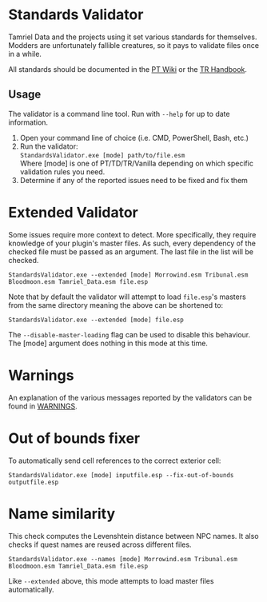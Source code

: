 # Standards Validator
Tamriel Data and the projects using it set various standards for themselves.
Modders are unfortunately fallible creatures, so it pays to validate files once in a while.

All standards should be documented in the [PT Wiki](https://wiki.project-tamriel.com/wiki/Modding_guidelines) or the [TR Handbook](https://www.tamriel-rebuilt.org/tr-handbook).

## Usage
The validator is a command line tool. Run with `--help` for up to date information.

1. Open your command line of choice (i.e. CMD, PowerShell, Bash, etc.)
2. Run the validator:<br />
`StandardsValidator.exe [mode] path/to/file.esm`<br />
Where [mode] is one of PT/TD/TR/Vanilla depending on which specific validation rules you need.
3. Determine if any of the reported issues need to be fixed and fix them

# Extended Validator
Some issues require more context to detect. More specifically, they require knowledge of your plugin's master files.
As such, every dependency of the checked file must be passed as an argument. The last file in the list will be checked.

`StandardsValidator.exe --extended [mode] Morrowind.esm Tribunal.esm Bloodmoon.esm Tamriel_Data.esm file.esp`

Note that by default the validator will attempt to load `file.esp`'s masters from the same directory meaning the above can be shortened to:

`StandardsValidator.exe --extended [mode] file.esp`

The `--disable-master-loading` flag can be used to disable this behaviour. The [mode] argument does nothing in this mode at this time.

# Warnings
An explanation of the various messages reported by the validators can be found in [WARNINGS](./WARNINGS.md).

# Out of bounds fixer
To automatically send cell references to the correct exterior cell:

`StandardsValidator.exe [mode] inputfile.esp --fix-out-of-bounds outputfile.esp`

# Name similarity
This check computes the Levenshtein distance between NPC names. It also checks if quest names are reused across different files.

`StandardsValidator.exe --names [mode] Morrowind.esm Tribunal.esm Bloodmoon.esm Tamriel_Data.esm file.esp`

Like `--extended` above, this mode attempts to load master files automatically.

